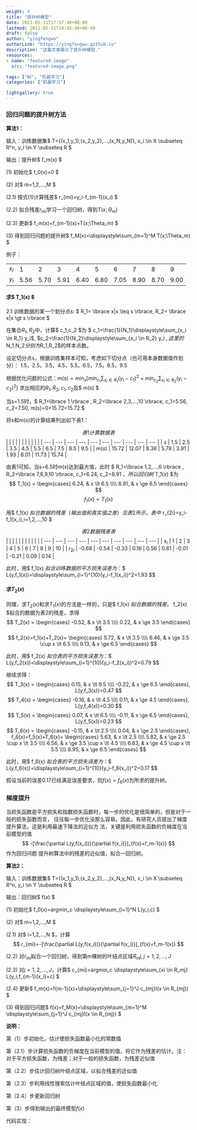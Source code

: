 ```yaml
---
weight: 4
title: "提升树模型"
date: 2021-05-31T17:57:40+08:00
lastmod: 2021-05-31T18:45:40+08:00
draft: false
author: "yingfengwu"
authorLink: "https://yingfengwu.github.io"
description: "这篇文章展示了提升树模型."
resources:
- name: "featured-image"
  src: "featured-image.png"

tags: ["树", "机器学习"]
categories: ["机器学习"]

lightgallery: true
---
```


### 回归问题的提升树方法

**算法1：**

输入：训练数据集$ T={(x_1,y_1),(x_2,y_2),...,(x_N,y_N)}, x_i \in X \subseteq R^n, y_i \in Y \subseteq R $

输出：提升树$ f_m(x) $

(1) 初始化$ f_0(x)=0 $

(2) 对$ m=1,2,...,M $

(2.1) 按式(1)计算残差$ r_{mi}=y_i-f_{m-1}(x_i) $

(2.2) 拟合残差$r_{mi}$学习一个回归树，得到$T(x;\Theta_m)$

(2.3) 更新$ f_m(x)=f_{m-1}(x)+T(x;\Theta_m) $

(3) 得到回归问题的提升树$ f_M(x)=\displaystyle\sum_{m=1}^M T(x;\Theta_m) $

例子：

|  |  |   |  |  |   |  |  |   |   |
| --- | --- | --- | --- | --- | --- | --- | --- | --- | --- |
| $x_i$ | 1 |  2  |  3  |  4  |  5  |  6  |  7  |  8  |  9  |
| $y_i$ | 5.56 |  5.70  |  5.91  |  6.40  |  6.80  |  7.05  |  8.90  |  8.70  |  9.00  |

#### 求$ T_1(x) $

2.1 训练数据的某一个划分点s: $ R_1= \lbrace x|x \leq s \rbrace, R_2= \lbrace x|x \gt s \rbrace $

在集合$R_1,R_2$中，计算$ c_1,c_2 $为
$ c_1=\frac{1}{N_1}\displaystyle\sum_{x_i \in R_1} y_i$, $c_2=\frac{1}{N_2}\displaystyle\sum_{x_i \in R_2} y_i $,
这里的$N_1,N_2$分别为$R_1,R_2$的样本点数。

设定切分点s，根据训练集样本可知，考虑如下切分点（也可用本身数据值作划分）：
1.5，2.5，3.5，4.5，5.5，6.5，7.5，8.5，9.5

根据优化问题的公式：$m(s)=\min_s[\min_{c_1}\displaystyle\sum_{x_i \in R_1}(y_i-c_1)^2 + min_{c_2}\displaystyle\sum_{x_i \in R_2}(y_i-c_2)^2]$
求出相应的$R_1,R_2,c_1,c_2$及$ m(s) $

当s=1.5时，$ R_1=\lbrace 1 \rbrace , R_2=\lbrace 2,3,...,10 \rbrace, c_1=5.56, c_2=7.50, m(s)=0+15.72=15.72 $

将s和$m(s)$的计算结果列出如下表1：

$$表1 计算数据表$$
|  |  |   |  |  |   |  |  |   |   |
| --- | --- | --- | --- | --- | --- | --- | --- | --- | --- |
| $s$ | 1.5 |  2.5  |  3.5  |  4.5  |  5.5  |  6.5  |  7.5  |  8.5  |  9.5  |
| $m(s)$ | 15.72 |  12.07  |  8.36  |  5.78  |  3.91  |  1.93  |  8.01  |  11.73  |  15.74  |

由表1可知，当s=6.5时$m(s)$达到最大值，此时
$ R_1=\lbrace 1,2,...,6 \rbrace , R_2=\lbrace 7,8,9,10 \rbrace, c_1=6.24, c_2=8.91 $，
所以回归树$ T_1(x) $为
  $$
	T_1(x) = 
	\begin{cases} 
	6.24, & x \lt 6.5 \\\\ 
	8.91, & x \ge 6.5
	\end{cases}
  $$
$$ f_1(x)=T_1(x) $$

用$ f_1(x) $拟合数据的残差（输出值和真实值之差）见表2所示，表中$ r_{2i}=y_i-f_1(x_i),i=1,2,...,10 $

$$ 表2 数据残差表 $$
|  |  |   |  |  |   |  |  |   |   |
| --- | --- | --- | --- | --- | --- | --- | --- | --- | --- |
| $x_i$ | 1 |  2  |  3  |  4  |  5  |  6  |  7  |  8  |  9  |  10  |
| $r_{2i}$ | -0.68 |  -0.54  | -0.33 |  0.16  |  0.56  |  0.81  |  -0.01  |  -0.21  |  0.09  |  0.14  |

此时，用$ f_1(x) $拟合训练数据的平方损失误差为：$$ L(y,f_1(x))=\displaystyle\sum_{i=1}^{10}(y_i-f_1(x_i))^2=1.93 $$

#### 求$T_2(x)$

同理，求$T_2(x)$和求$T_1(x)$的方法是一样的，只是$ f_1(x) $拟合数据的残差，$ f_2(x) $拟合的数据为表2的残差，求得
  $$
	T_2(x) = 
	\begin{cases} 
	-0.52, & x \lt 3.5 \\\\ 
	0.22, & x \ge 3.5
	\end{cases}
  $$
  $$ 
    f_2(x)=f_1(x)+T_2(x)=
	\begin{cases} 
	5.72, & x \lt 3.5 \\\\ 
	6.46, & x \ge 3.5 \cup x \lt 6.5 \\\\ 
	9.13, & x \ge 6.5
	\end{cases}
  $$

此时，用$ f_2(x) $拟合表的平方损失误差为：$$ L(y,f_2(x))=\displaystyle\sum_{i=1}^{10}(y_i-f_2(x_i))^2=0.79 $$ 

继续求得：
  $$ 
    T_3(x) = 
	\begin{cases} 
	0.15, & x \lt 6.5 \\\\ 
	-0.22, & x \ge 6.5
	\end{cases},
	L(y,f_3(x))=0.47
  $$
  $$ 
    T_4(x) = 
	\begin{cases} 
	-0.16, & x \lt 4.5 \\\\ 
	0.11, & x \ge 4.5
	\end{cases},
	L(y,f_4(x))=0.30
  $$
  $$ 
    T_5(x) = 
	\begin{cases} 
	0.07, & x \lt 6.5 \\\\ 
	-0.11, & x \ge 6.5
	\end{cases},
	L(y,f_5(x))=0.23
  $$
  $$ 
    T_6(x) = 
	\begin{cases} 
	-0.15, & x \lt 2.5 \\\\ 
	0.04, & x \ge 2.5
	\end{cases},
	f_6(x)=f_5(x)+T_6(x)=
	\begin{cases} 
	5.63, & x \lt 2.5 \\\\ 
	5.82, & x \ge 2.5 \cup x \lt 3.5 \\\\ 
	6.56, & x \ge 3.5 \cup x \lt 4.5 \\\\ 
	6.83, & x \ge 4.5 \cup x \lt 5.5 \\\\ 
	8.95, & x \ge 6.5
	\end{cases}
  $$

此时，用$ f_6(x) $拟合表的平方损失误差为：$$ L(y,f_6(x))=\displaystyle\sum_{i=1}^{10}(y_i-f_6(x_i))^2=0.17 $$ 

假设当前的误差0.17已经满足误差要求，则$f(x)=f_6(x)$为所求的提升树。

### 梯度提升

当损失函数是平方损失和指数损失函数时，每一步的优化是很简单的，但是对于一般的损失函数而言，
往往每一步优化没那么容易。因此，有研究人员提出了梯度提升算法，这是利用最速下降法的近似方
法，关键是利用损失函数的负梯度在当前模型的值$$ -[\frac{\partial L(y,f(x_i))}{\partial f(x_i)}]_{f(x)=f_m-1(x)} $$作为回归问题
提升树算法中的残差的近似值，拟合一回归树。

**算法2：**

输入：训练数据集$ T={(x_1,y_1),(x_2,y_2),...,(x_N,y_N)}, x_i \in X \subseteq R^n, y_i \in Y \subseteq R $

输出：回归树$ f(x) $

(1) 初始化$ f_0(x)=argmin_c \displaystyle\sum_{i=1}^N L(y_i,c) $

(2) 对$ m=1,2,...,M $

(2.1) 对$ i=1,2,...,N $，计算 $$ r_{mi}=-[\frac{\partial L(y,f(x_i))}{\partial f(x_i)}]_{f(x)=f_m-1(x)} $$

(2.2) 对$r_{mi}$拟合一个回归树，得到第m棵树的叶结点区域$R_mj,j=1,2,...,J$

(2.3) 对$j=1,2,...,J$，计算$ c_{mi}=argmin_c \displaystyle\sum_{xi \in R_mj} L(y_i,f_{m-1}(x_i)+c) $

(2.4) 更新$ f_m(x)=f{m-1}(x)+\displaystyle\sum_{j=1}^J c_{mj}I(x \in R_{mj}) $

(3) 得到回归问题$ f(x)=f_M(x)=\displaystyle\sum_{m=1}^M \displaystyle\sum_{j=1}^J c_{mj}I(x \in R_{mj}) $

**说明：**

第（1）步初始化，估计使损失函数最小化的常数值

第（2.1）步计算损失函数的负梯度在当前模型的值，将它作为残差的估计。注：对于平方损失函数，为残差；对于一般的损失函数，为残差近似值

第（2.2）步估计回归树叶结点区域，以拟合残差的近似值

第（2.3）步利用线性搜索估计叶结点区域的值，使损失函数最小化

第（2.4）步更新回归树

第（3）步得到输出的最终模型$f(x)$

代码实现：

```python

```

